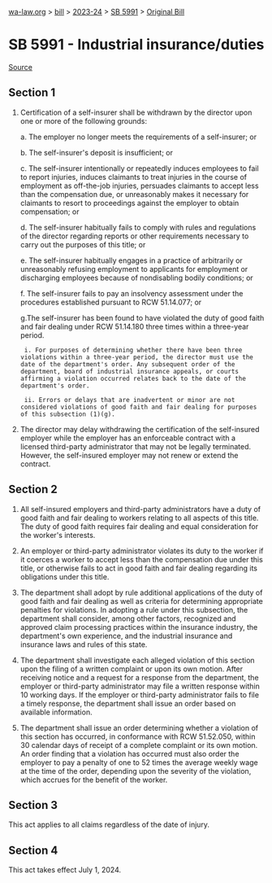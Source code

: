 [wa-law.org](/) > [bill](/bill/) > [2023-24](/bill/2023-24/) > [SB 5991](/bill/2023-24/sb/5991/) > [Original Bill](/bill/2023-24/sb/5991/1/)

# SB 5991 - Industrial insurance/duties

[Source](http://lawfilesext.leg.wa.gov/biennium/2023-24/Pdf/Bills/Senate%20Bills/5991.pdf)

## Section 1
1. Certification of a self-insurer shall be withdrawn by the director upon one or more of the following grounds:

    a. The employer no longer meets the requirements of a self-insurer; or

    b. The self-insurer's deposit is insufficient; or

    c. The self-insurer intentionally or repeatedly induces employees to fail to report injuries, induces claimants to treat injuries in the course of employment as off-the-job injuries, persuades claimants to accept less than the compensation due, or unreasonably makes it necessary for claimants to resort to proceedings against the employer to obtain compensation; or

    d. The self-insurer habitually fails to comply with rules and regulations of the director regarding reports or other requirements necessary to carry out the purposes of this title; or

    e. The self-insurer habitually engages in a practice of arbitrarily or unreasonably refusing employment to applicants for employment or discharging employees because of nondisabling bodily conditions; or

    f. The self-insurer fails to pay an insolvency assessment under the procedures established pursuant to RCW 51.14.077; or

    g.The self-insurer has been found to have violated the  duty of good faith and fair dealing under RCW 51.14.180 three times within a three-year period.

        i. For purposes of determining whether there have been three violations within a three-year period, the director must use the date of the department's order. Any subsequent order of the department, board of industrial insurance appeals, or courts affirming a violation occurred relates back to the date of the department's order.

        ii. Errors or delays that are inadvertent or minor are not considered violations of good faith and fair dealing for purposes of this subsection (1)(g).

2. The director may delay withdrawing the certification of the self-insured  employer while the employer has an enforceable contract with a licensed third-party administrator that may not be legally terminated. However, the self-insured  employer may not renew or extend the contract.

## Section 2
1. All self-insured  employers and  third-party administrators have a duty of good faith and fair dealing to workers relating to all aspects of this title. The duty of good faith requires fair dealing and equal consideration for the worker's interests.

2. An employer or  third-party administrator violates its duty to the worker if it coerces a worker to accept less than the compensation due under this title, or otherwise fails to act in good faith and fair dealing regarding its obligations under this title.

3. The department shall adopt by rule additional applications of the duty of good faith and fair dealing as well as criteria for determining appropriate penalties for violations. In adopting a rule under this subsection, the department shall consider, among other factors, recognized and approved claim processing practices within the insurance industry, the department's own experience, and the industrial insurance and insurance laws and rules of this state.

4. The department shall investigate each alleged violation of this section upon the filing of a written complaint or upon its own motion. After receiving notice and a request for a response from the department, the  employer or  third-party administrator may file a written response within 10 working days. If the  employer or  third-party administrator fails to file a timely response, the department shall issue an order based on available information.

5. The department shall issue an order determining whether a violation of this section has occurred, in conformance with RCW 51.52.050, within 30 calendar days of receipt of a complete complaint or its own motion. An order finding that a violation has occurred must also order the  employer to pay a penalty of one to 52 times the average weekly wage at the time of the order, depending upon the severity of the violation, which accrues for the benefit of the worker.

## Section 3
This act applies to all claims regardless of the date of injury.

## Section 4
This act takes effect July 1, 2024.
